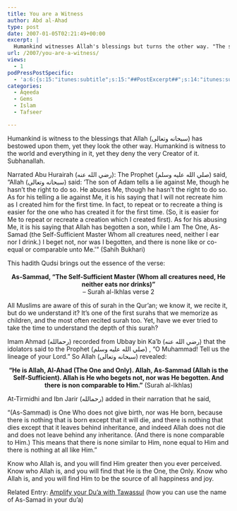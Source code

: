 ```yaml
---
title: You are a Witness
author: Abd al-Ahad
type: post
date: 2007-01-05T02:21:49+00:00
excerpt: |
  Humankind witnesses Allah's blessings but turns the other way. "The son of Adam lies against me and abuses me ..." Allah is As-Samad, the Self-Sufficient.
url: /2007/you-are-a-witness/
views:
  - 1
podPressPostSpecific:
  - 'a:6:{s:15:"itunes:subtitle";s:15:"##PostExcerpt##";s:14:"itunes:summary";s:15:"##PostExcerpt##";s:15:"itunes:keywords";s:17:"##WordPressCats##";s:13:"itunes:author";s:10:"##Global##";s:15:"itunes:explicit";s:7:"Default";s:12:"itunes:block";s:7:"Default";}'
categories:
  - Aqeeda
  - Gems
  - Islam
  - Tafseer

---
```

Humankind is witness to the blessings that Allah (سبحانه وتعالى) has bestowed upon them, yet they look the other way. Humankind is witness to the world and everything in it, yet they deny the very Creator of it. Subhanallah.

Narrated Abu Hurairah (رضي الله عنه): The Prophet (صلي الله عليه وسلم) said, &#8220;Allah (سبحانه وتعالى) said: &#8216;The son of Adam tells a lie against Me, though he hasn&#8217;t the right to do so. He abuses Me, though he hasn&#8217;t the right to do so. As for his telling a lie against Me, it is his saying that I will not recreate him as I created him for the first time. In fact, to repeat or to recreate a thing is easier for the one who has created it for the first time. (So, it is easier for Me to repeat or recreate a creation which I created first). As for his abusing Me, it is his saying that Allah has begotten a son, while I am The One, As-Samad (the Self-Sufficient Master Whom all creatures need, neither I ear nor I drink.) I beget not, nor was I begotten, and there is none like or co-equal or comparable unto Me.'&#8221; (Sahih Bukhari)

This hadith Qudsi brings out the essence of the verse:

<p align="center">
  <strong>As-Sammad, &#8220;The Self-Sufficient Master (Whom all creatures need, He neither eats nor drinks)&#8221;<br /> </strong>&#8211; Surah al-Ikhlas verse 2
</p>

All Muslims are aware of this of surah in the Qur&#8217;an; we know it, we recite it, but do we understand it? It&#8217;s one of the first surahs that we memorize as children, and the most often recited surah too. Yet, have we ever tried to take the time to understand the depth of this surah?

Imam Ahmad (رحمالله) recorded from Ubbay bin Ka&#8217;b (رضي الله عنه) that the idolators said to the Prophet (صلي الله عليه وسلم) , &#8220;O Muhammad! Tell us the lineage of your Lord.&#8221; So Allah (سبحانه وتعالى) revealed:

<p align="center">
  <strong>&#8220;He is Allah, Al-Ahad (The One and Only). Allah, As-Sammad (Allah is the Self-Sufficient). Allah is He who begets not, nor was He begotten. And there is non comparable to Him.&#8221;</strong> (Surah al-Ikhlas)
</p>

At-Tirmidhi and Ibn Jarir (رحمالله) added in their narration that he said,

&#8220;(As-Sammad) is One Who does not give birth, nor was He born, because there is nothing that is born except that it will die, and there is nothing that dies except that it leaves behind inheritance, and indeed Allah does not die and does not leave behind any inheritance. (And there is none comparable to Him.) This means that there is none similar to Him, none equal to Him and there is nothing at all like Him.&#8221;

<p class="gem">
  Know who Allah is, and you will find Him greater then you ever perceived. Know who Allah is, and you will find that He is the One, the Only. Know who Allah is, and you will find Him to be the source of all happiness and joy.
</p>

<p class="metaInformation">
  Related Entry: <a href="/amplify-your-dua-with-tawassul/">Amplify your Du&#8217;a with Tawassul</a> (how you can use the name of As-Samad in your du&#8217;a)
</p>